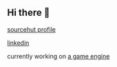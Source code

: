 ## Hi there 👋

[sourcehut profile](https://sr.ht/~tmayoff/)

[linkedin](https://www.linkedin.com/in/tyler-mayoff-64675a170/)

currently working on [a game engine](https://git.sr.ht/~tmayoff/wren)
